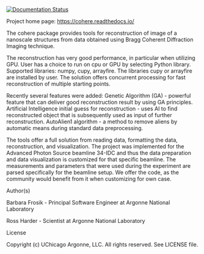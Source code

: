 [![Documentation Status](https://readthedocs.org/projects/cohere/badge/?version=latest)](http://cohere.readthedocs.io/en/latest/?badge=latest)

Project home page: https://cohere.readthedocs.io/

The cohere package provides tools for reconstruction of image of a nanoscale structures from data obtained using Bragg Coherent Diffraction Imaging technique.

The reconstruction has very good performance, in particular when utilizing GPU. User has a choice to run on cpu or GPU by selecting Python library. Supported libraries: numpy, cupy, arrayfire. The libraries cupy or arrayfire are installed by user. The solution offers concurrent processing for fast reconstruction of multiple starting points. 

Recently several features were added:
Genetic Algorithm (GA) - powerful feature that can deliver good reconstruction result by using GA principles.
Artificial Intelligence initial guess for reconstruction - uses AI to find reconstructed object that is subsequently used as input of further reconstruction.
AutoAlien1 algorithm - a method to remove aliens by automatic means during standard data preprocessing.

The tools offer a full solution from reading data, formatting the data, reconstruction, and visualization. The project was implemented for the Advanced Photon Source beamline 34-IDC and thus the data preparation and data visualization is customized for that specific beamline. The measurements and parameters that were used during the experiment are parsed specifically for the beamline setup. We offer the code, as the community would benefit from it when customizing for own case.

Author(s)

Barbara Frosik - Principal Software Engineer at Argonne National Laboratory

Ross Harder - Scientist at Argonne National Laboratory

License

Copyright (c) UChicago Argonne, LLC. All rights reserved. See LICENSE file.
